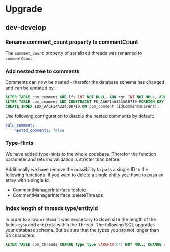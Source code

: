 # Upgrade

## dev-develop

### Rename comment_count property to commentCount

The `comment_count` property of serialized threads was renamed to `commentCount`.


### Add nested tree to comments

Comments can now be nested - therefor the database schema has changed and can be updated by:

```sql
ALTER TABLE com_comment ADD lft INT NOT NULL, ADD rgt INT NOT NULL, ADD depth INT NOT NULL, ADD idCommentsParent INT DEFAULT NULL;
ALTER TABLE com_comment ADD CONSTRAINT FK_AA6F14A324308710 FOREIGN KEY (idCommentsParent) REFERENCES com_comment (id) ON DELETE CASCADE;
CREATE INDEX IDX_AA6F14A324308710 ON com_comment (idCommentsParent);
```

Use following configuration to disable the nested comments by default:

```yaml
sulu_comment:
    nested_comments: false
``` 

### Type-Hints

We have added type-hints to the whole codebase. Therefor the function parameter and returns validation is stricter
than before.

Additionally we have remove the possibility to pass a single ID to the following functions. If you want to delete a
single entity you have to pass an array with a single id.

* CommentManagerInterface::delete
* CommentManagerInterface::deleteThreads

### Index length of threads type/entityId

In order to allow `utf8mb4` it was neccesary to down size the length of the fields `type` and `entityId` within the
Thread. The following SQL upgrades your database schema. But be sure that the types you are not longer than 64
characters.

```sql
ALTER TABLE com_threads CHANGE type type VARCHAR(64) NOT NULL, CHANGE entityId entityId VARCHAR(64) NOT NULL;
```

